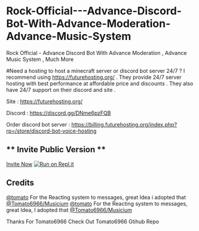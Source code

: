 # Rock-Official---Advance-Discord-Bot-With-Advance-Moderation-Advance-Music-System
Rock Official - Advance Discord Bot With Advance Moderation , Advance Music System , Much More

#Need a hosting to host a minecraft server or discord bot server 24/7 ? I recommend using https://futurehosting.org/ . They provide 24/7 server hosting with best performance at affordable price and discounts . They also have 24/7 support on their discord and site .

Site : https://futurehosting.org/

Discord : https://discord.gg/DNme6pzFQB

Order discord bot server : https://billing.futurehosting.org/index.php?rp=/store/discord-bot-voice-hosting

## ** Invite Public Version **
[Invite Now](https://discord.com/oauth2/authorize?client_id=856953042029379604&scope=bot&permissions=8)
[![Run on Repl.it](https://repl.it/badge/github/shazhir/advance-disco-bot12)](https://repl.it/github/shazhir/advance-disco-bot12)


## Credits

[@tomato](https://github.com/Tomato6966/) For the Reacting system to messages, great Idea i adopted that [@Tomato6966/Musicium](https://github.com/Tomato6966/Musicium)
[@tomato](https://github.com/Tomato6966/) For the Reacting system to messages, great Idea, I adopted that [@Tomato6966/Musicium](https://github.com/Tomato6966/Musicium)

Thanks For Tomato6966
Check Out Tomato6966 Gtihub Repo

